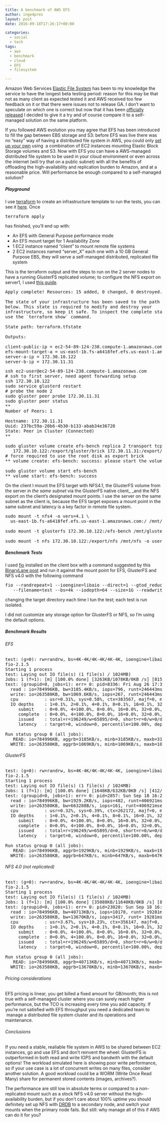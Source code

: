 ```yaml
---
title: A benchmark of AWS EFS
author: inge4pres
layout: post
date: 2016-09-18T17:26:17+00:00

categories:
  - social
  - tech
tags:
  - aws
  - benchmark
  - cloud
  - EFS
  - filesystem

---
```

Amazon Web Services <a href="https://aws.amazon.com/efs/" target="_blank">Elastic File System</a> has been to my knowledge the service to have the longest beta testing period: reason for this may be that not as many client as expected tested it and AWS received too few feedback on it or that there were issues not to release GA. I don&#8217;t want to speculate on which one is correct but now that it has been <a href="https://aws.amazon.com/about-aws/whats-new/2016/06/amazon-elastic-file-system-efs-is-now-generally-available/" target="_blank">officially released</a> I decided to give it a try and of course compare it to a self-managed solution on the same platform.

If you followed AWS evolution you may agree that EFS has been introduced to fill the gap between EBS storage and S3: before EFS was live there was no &#8220;easy&#8221; way of having a distributed file system in AWS, you could only <a href="http://inge.4pr.es/blog/?p=318" target="_blank">set up your own</a> using  a combination of EC2 instances mounting Elastic Block Storage volumes and S3. Now with EFS you can have a AWS-managed distributed file system to be used in your cloud environment or even across the internet (will try that on a public subnet) with all the benefits of offloading the high-availability and replication burden to Amazon, and at a reasonable price. Will performance be enough compared to a self-managed solution?

##### Playground

I use <a href="https://www.terraform.io/" target="_blank">terraform</a> to create an infrastructure template to run the tests, you can see it <a href="https://github.com/inge4pres/blog/tree/master/a-benchmark-of-aws-efs/terraform" target="_blank">here</a>. Once

<pre class="">terraform apply</pre>

has finished, you&#8217;ll end up with:

  * An EFS with General Purpose performance mode
  * An EFS mount target for 1 Availability Zone
  * 1 EC2 instance named &#8220;client&#8221; to mount remote file systems
  * 2 EC2 instances named &#8220;server_X&#8221; each one with a 10 GB General Purpose EBS, they will serve a self-managed distributed, replicated file system

This is the terraform output and the steps to run on the 2 server nodes to have a running GlusterFS replicated volume; to configure the NFS export on server1, I used <a href="http://www.tldp.org/HOWTO/NFS-HOWTO/server.html" target="_blank">this guide</a>.

<pre class="theme:github lang:sh decode:true " title="Terraform output">Apply complete! Resources: 15 added, 0 changed, 0 destroyed.

The state of your infrastructure has been saved to the path
below. This state is required to modify and destroy your
infrastructure, so keep it safe. To inspect the complete state
use the `terraform show` command.

State path: terraform.tfstate

Outputs:

client-public-ip = ec2-54-89-124-238.compute-1.amazonaws.com
efs-mount-target-a = us-east-1b.fs-a6418fef.efs.us-east-1.amazonaws.com
server-a-ip = 172.30.10.122
server-b-ip = 172.30.11.31</pre>

<pre class="theme:github lang:sh decode:true " title="Create GlusterFS vol">ssh ec2-user@ec2-54-89-124-238.compute-1.amazonaws.com
# ssh to first server, need agent forwarding setup
ssh 172.30.10.122
sudo service glusterd restart
# probe the node 2
sudo gluster peer probe 172.30.11.31
sudo gluster peer status
** 
Number of Peers: 1

Hostname: 172.30.11.31
Uuid: 237bc59a-20b6-4b30-b133-abab34e36720
State: Peer in Cluster (Connected)
** 

sudo gluster volume create efs-bench replica 2 transport tcp \
   172.30.10.122:/export/gluster/brick 172.30.11.31:/export/gluster/brick force
# force required to use the root disk as export brick
** volume create: efs-bench: success: please start the volume to access data

sudo gluster volume start efs-bench
** volume start: efs-bench: success</pre>

On the client I mount the EFS target with NFS4.1, the GlusterFS volume from the server _in the same subnet_ via the GlusterFS native client_ _and the NFS export on the client&#8217;s designated mount points. I use the server on the same subnet as the client is, because the EFS target exposes a mount point in the same subnet and latency is a key factor in remote file system.

<pre class="theme:github lang:sh decode:true" title="Client mounts">sudo mount -t nfs4 -o vers=4.1 \
  us-east-1b.fs-a6418fef.efs.us-east-1.amazonaws.com:/ /mnt/efs

sudo mount -t glusterfs 172.30.10.122:/efs-bench /mnt/gluster

sudo mount -t nfs 172.30.10.122:/export/nfs /mnt/nfs -o user=ec2-user</pre>

##### Benchmark Tests

I used <a href="https://github.com/axboe/fio" target="_blank">fio</a> installed on the client box with a command suggested by this <a href="https://www.binarylane.com.au/support/solutions/articles/1000055889-how-to-benchmark-disk-i-o" target="_blank">BinaryLane post</a> and run it against the mount point for EFS, GlusterFS and NFS v4.0 with the following command

<pre class="">fio --randrepeat=1 --ioengine=libaio --direct=1 --gtod_reduce=1 --name=test \
   --filename=test --bs=4k --iodepth=64 --size=1G --readwrite=randrw --rwmixread=75</pre>

changing the target directory each time I tun the test; each test is run isolated.

I did not customize any storage option for GlusterFS or NFS, so I&#8217;m using the default options.

##### Benchmark Results

###### EFS

<pre class="theme:github lang:sh decode:true " title="EFS fio result">test: (g=0): rw=randrw, bs=4K-4K/4K-4K/4K-4K, ioengine=libaio, iodepth=64
fio-2.1.5
Starting 1 process
test: Laying out IO file(s) (1 file(s) / 1024MB)
Jobs: 1 (f=1): [m] [100.0% done] [3263KB/1078KB/0KB /s] [815/269/0 iops] [eta 00m:00s]
test: (groupid=0, jobs=1): err= 0: pid=8336: Fri Aug 26 17:30:05 2016
  read : io=784996KB, bw=3185.4KB/s, iops=796, runt=246443msec
  write: io=263580KB, bw=1069.6KB/s, iops=267, runt=246443msec
  cpu          : usr=0.31%, sys=0.58%, ctx=383567, majf=0, minf=5
  IO depths    : 1=0.1%, 2=0.1%, 4=0.1%, 8=0.1%, 16=0.1%, 32=0.1%, &gt;=64=100.0%
     submit    : 0=0.0%, 4=100.0%, 8=0.0%, 16=0.0%, 32=0.0%, 64=0.0%, &gt;=64=0.0%
     complete  : 0=0.0%, 4=100.0%, 8=0.0%, 16=0.0%, 32=0.0%, 64=0.1%, &gt;=64=0.0%
     issued    : total=r=196249/w=65895/d=0, short=r=0/w=0/d=0
     latency   : target=0, window=0, percentile=100.00%, depth=64

Run status group 0 (all jobs):
   READ: io=784996KB, aggrb=3185KB/s, minb=3185KB/s, maxb=3185KB/s, mint=246443msec, maxt=246443msec
  WRITE: io=263580KB, aggrb=1069KB/s, minb=1069KB/s, maxb=1069KB/s, mint=246443msec, maxt=246443msec</pre>

###### GlusterFS

<pre class="theme:github lang:sh decode:true " title="GlusterFS results">test: (g=0): rw=randrw, bs=4K-4K/4K-4K/4K-4K, ioengine=libaio, iodepth=64
fio-2.1.5
Starting 1 process
test: Laying out IO file(s) (1 file(s) / 1024MB)
Jobs: 1 (f=1): [m] [100.0% done] [1648KB/632KB/0KB /s] [412/158/0 iops] [eta 00m:00s]
test: (groupid=0, jobs=1): err= 0: pid=2857: Sun Sep 18 16:20:46 2016
  read : io=784996KB, bw=1929.2KB/s, iops=482, runt=406921msec
  write: io=263580KB, bw=663288B/s, iops=161, runt=406921msec
  cpu          : usr=0.32%, sys=0.39%, ctx=262172, majf=0, minf=5
  IO depths    : 1=0.1%, 2=0.1%, 4=0.1%, 8=0.1%, 16=0.1%, 32=0.1%, &gt;=64=100.0%
     submit    : 0=0.0%, 4=100.0%, 8=0.0%, 16=0.0%, 32=0.0%, 64=0.0%, &gt;=64=0.0%
     complete  : 0=0.0%, 4=100.0%, 8=0.0%, 16=0.0%, 32=0.0%, 64=0.1%, &gt;=64=0.0%
     issued    : total=r=196249/w=65895/d=0, short=r=0/w=0/d=0
     latency   : target=0, window=0, percentile=100.00%, depth=64

Run status group 0 (all jobs):
   READ: io=784996KB, aggrb=1929KB/s, minb=1929KB/s, maxb=1929KB/s, mint=406921msec, maxt=406921msec
  WRITE: io=263580KB, aggrb=647KB/s, minb=647KB/s, maxb=647KB/s, mint=406921msec, maxt=406921msec</pre>

###### NFS 4.0 (not replicated)

<pre class="theme:github lang:sh decode:true" title="NFS4.0 results">test: (g=0): rw=randrw, bs=4K-4K/4K-4K/4K-4K, ioengine=libaio, iodepth=64
fio-2.1.5
Starting 1 process
test: Laying out IO file(s) (1 file(s) / 1024MB)
Jobs: 1 (f=1): [m] [100.0% done] [35088KB/11640KB/0KB /s] [8772/2910/0 iops] [eta 00m:00s]
test: (groupid=0, jobs=1): err= 0: pid=23020: Sun Sep 18 16:57:17 2016
  read : io=784996KB, bw=40713KB/s, iops=10178, runt= 19281msec
  write: io=263580KB, bw=13670KB/s, iops=3417, runt= 19281msec
  cpu          : usr=3.67%, sys=10.23%, ctx=356147, majf=0, minf=5
  IO depths    : 1=0.1%, 2=0.1%, 4=0.1%, 8=0.1%, 16=0.1%, 32=0.1%, &gt;=64=100.0%
     submit    : 0=0.0%, 4=100.0%, 8=0.0%, 16=0.0%, 32=0.0%, 64=0.0%, &gt;=64=0.0%
     complete  : 0=0.0%, 4=100.0%, 8=0.0%, 16=0.0%, 32=0.0%, 64=0.1%, &gt;=64=0.0%
     issued    : total=r=196249/w=65895/d=0, short=r=0/w=0/d=0
     latency   : target=0, window=0, percentile=100.00%, depth=64

Run status group 0 (all jobs):
   READ: io=784996KB, aggrb=40713KB/s, minb=40713KB/s, maxb=40713KB/s, mint=19281msec, maxt=19281msec
  WRITE: io=263580KB, aggrb=13670KB/s, minb=13670KB/s, maxb=13670KB/s, mint=19281msec, maxt=19281msec</pre>

###### Pricing considerations

EFS pricing is linear, you get billed a fixed amount for GB/month; this is not true with a self-managed cluster where you can surely reach higher performance, but the TCO is increasing every time you add capacity. If you&#8217;re not satisfied with EFS throughput you need a dedicated team to  manage a distributed file system cluster and its operations and maintenance.

###### Conclusions

If you need a stable, realiable file system in AWS to be shared between EC2 instances, go and use EFS and don&#8217;t reinvent the wheel: GlusterFS is outperformed in both read and write IOPS and bandwith with the default options! The workload simulated here is showing poor write performance, so if your use case is a lot of concurrent writes on many files, consider another solution. A good workload could be a WORM (Write Once Read Many) share for permanent stored contents (images, archives?).

The performance are still low in absolute terms or compared to a non-replicated mount such as a stock NFS v4.0 server without the high-availability burden, but if you don&#8217;t care about 100% uptime you should definitely set up NFS with <a href="https://www.drbd.org/en/" target="_blank">DRDB</a> to a secondary node, and switch your mounts when the primary node fails. But still: why manage all of this if AWS can do it for you?